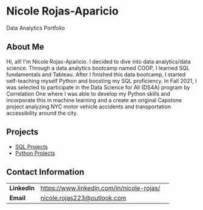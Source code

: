 # Nicole Rojas-Aparicio
Data Analytics Portfolio

## About Me
Hi, all! I'm Nicole Rojas-Aparicio. I decided to dive into data analytics/data science. Through a data analytics bootcamp named COOP, I learned SQL fundamentals and Tableau. After I finished this data bootcamp, I started self-teaching myself Python and boosting my SQL proficiency. In Fall 2021, I was selected to participate in the Data Science for All (DS4A) program by Correlation One where I was able to develop my Python skills and incorporate this in machine learning and a create an original Capstone project analyzing NYC motor vehicle accidents and transportation accessibility around the city. 

## Projects 
- [SQL Projects](https://github.com/nrojasaparicio/Data_Portfolio/tree/main/SQL%20Projects)
- [Python Projects](https://github.com/nrojasaparicio/Data_Portfolio/tree/main/Python%20Projects) 

## Contact Information 
| | | |
|-|-|-|
|**LinkedIn** | https://www.linkedin.com/in/nicole-rojas/ |
|**Email** | nicole.rojas223@outlook.com |

